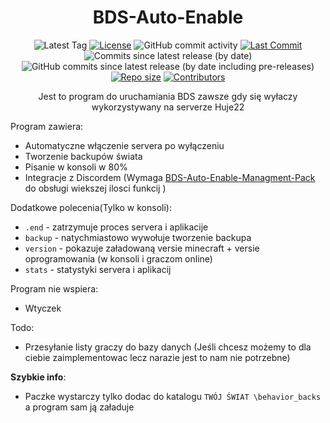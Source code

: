 <div align="center">

# BDS-Auto-Enable
![Latest Tag](https://img.shields.io/github/v/tag/Huje22/Bds-Auto-Enable?label=LATEST%20TAG&style=for-the-badge) 
[![License](https://img.shields.io/github/license/Huje22/Bds-Auto-Enable?style=for-the-badge)](https://github.com/Huje22/Bds-Auto-Enable/blob/main/License)
![GitHub commit activity](https://img.shields.io/github/commit-activity/m/Huje22/Bds-Auto-Enable?color=brightgreen&style=for-the-badge)
[![Last Commit](https://img.shields.io/github/last-commit/Huje22/Bds-Auto-Enable?style=for-the-badge)](https://github.com/Huje22/Bds-Auto-Enable/commits/main)
![Commits since latest release (by date)](https://img.shields.io/github/commits-since/Huje22/Bds-Auto-Enable/latest?style=for-the-badge)
![GitHub commits since latest release (by date including pre-releases)](https://img.shields.io/github/commits-since/Huje22/Bds-Auto-Enable/latest?include_prereleases&style=for-the-badge) 
[![Repo size](https://img.shields.io/github/repo-size/Huje22/Bds-Auto-Enable?style=for-the-badge)](https://github.com/Huje22/Bds-Auto-Enable)
[![Contributors](https://img.shields.io/github/contributors/Huje22/Bds-Auto-Enable?color=blue&style=for-the-badge)](https://github.com/Huje22/Bds-Auto-Enable/graphs/contributors)


Jest to program do uruchamiania BDS zawsze gdy się wyłaczy wykorzystywany na serverze Huje22

</div>


Program zawiera: <br/>

* Automatyczne włączenie servera po wyłączeniu
* Tworzenie backupów świata
* Pisanie w konsoli w 80%
* Integracje z Discordem (Wymaga [BDS-Auto-Enable-Managment-Pack](https://github.com/Huje22/BDS-Auto-Enable-Managment-Pack) do obsługi wiekszej ilosci funkcij )

Dodatkowe polecenia(Tylko w konsoli): <br/>
* `.end` - zatrzymuje proces servera i aplikacije
* `backup` - natychmiastowo wywołuje tworzenie backupa
* `version` - pokazuje załadowaną versie minecraft + versie oprogramowania (w konsoli i graczom online)
* `stats` - statystyki servera i aplikacij

Program nie wspiera: <br/>

* Wtyczek

Todo: <br/>

* Przesyłanie listy graczy do bazy danych (Jeśli chcesz możemy to dla ciebie zaimplementowac lecz narazie jest to nam
  nie potrzebne)

**Szybkie info**:

* Paczke wystarczy tylko dodac do katalogu `TWÓJ ŚWIAT \behavior_backs` a program sam ją załaduje
